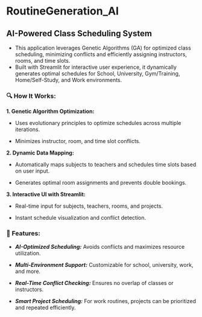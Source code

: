 # RoutineGeneration_AI

## AI-Powered Class Scheduling System

+ This application leverages Genetic Algorithms (GA) for optimized class scheduling, minimizing conflicts and efficiently assigning instructors, rooms, and time slots. 
+ Built with Streamlit for interactive user experience, it dynamically generates optimal schedules for School, University, Gym/Training, Home/Self-Study, and Work environments.

### 🔍 How It Works:

__1. Genetic Algorithm Optimization:__

* Uses evolutionary principles to optimize schedules across multiple iterations.

* Minimizes instructor, room, and time slot conflicts.



__2. Dynamic Data Mapping:__

* Automatically maps subjects to teachers and schedules time slots based on user input.

* Generates optimal room assignments and prevents double bookings.



__3. Interactive UI with Streamlit:__

* Real-time input for subjects, teachers, rooms, and projects.

* Instant schedule visualization and conflict detection.




### 🚀 Features:

- __*AI-Optimized Scheduling:*__ Avoids conflicts and maximizes resource utilization.

- __*Multi-Environment Support:*__ Customizable for school, university, work, and more.

- __*Real-Time Conflict Checking:*__ Ensures no overlap of classes or instructors.

- __*Smart Project Scheduling:*__ For work routines, projects can be prioritized and repeated efficiently.



